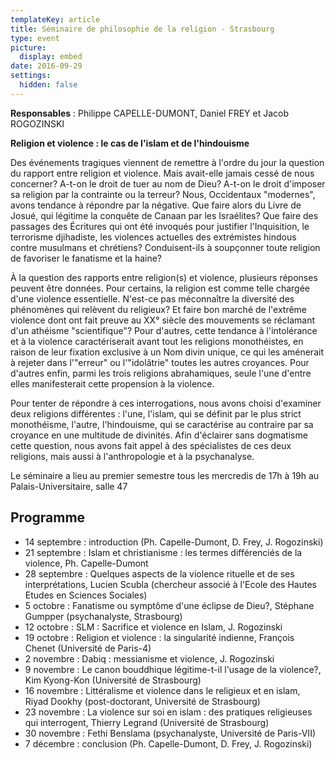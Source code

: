 ```yaml
---
templateKey: article
title: Séminaire de philosophie de la religion - Strasbourg
type: event
picture:
  display: embed
date: 2016-09-29
settings:
  hidden: false
---
```



**Responsables** : Philippe CAPELLE-DUMONT, Daniel FREY et Jacob ROGOZINSKI

**Religion et violence : le cas de l'islam et de l'hindouisme**

Des événements tragiques viennent de remettre à l'ordre du jour la question du rapport entre religion et violence. Mais avait-elle jamais cessé de nous concerner? A-t-on le droit de tuer au nom de Dieu? A-t-on le droit d'imposer sa religion par la contrainte ou la terreur? Nous, Occidentaux "modernes", avons tendance à répondre par la négative. Que faire alors du Livre de Josué, qui légitime la conquête de Canaan par les Israélites? Que faire des passages des Écritures qui ont été invoqués pour justifier l'Inquisition, le terrorisme djihadiste, les violences actuelles des extrémistes hindous contre musulmans et chrétiens? Conduisent-ils à soupçonner toute religion de favoriser le fanatisme et la haine?

À la question des rapports entre religion(s) et violence, plusieurs réponses peuvent être données. Pour certains, la religion est comme telle chargée d'une violence essentielle. N'est-ce pas méconnaître la diversité des phénomènes qui relèvent du religieux? Et faire bon marché de l'extrême violence dont ont fait preuve au XX° siècle des mouvements se réclamant d'un athéisme "scientifique"? Pour d'autres, cette tendance à l'intolérance et à la violence caractériserait avant tout les religions monothéistes, en raison de leur fixation exclusive à un Nom divin unique, ce qui les aménerait à rejeter dans l'"erreur" ou l'"idolâtrie" toutes les autres croyances. Pour d'autres enfin, parmi les trois religions abrahamiques, seule l'une d'entre elles manifesterait cette propension à la violence.

Pour tenter de répondre à ces interrogations, nous avons choisi d'examiner deux religions différentes : l'une, l'islam, qui se définit par le plus strict monothéisme, l'autre, l'hindouisme, qui se caractérise au contraire par sa croyance en une multitude de divinités. Afin d'éclairer sans dogmatisme cette question, nous avons fait appel à des spécialistes de ces deux religions, mais aussi à l'anthropologie et à la psychanalyse.

Le séminaire a lieu au premier semestre tous les mercredis de 17h à 19h au Palais-Universitaire, salle 47

## Programme

* 14 septembre : introduction (Ph. Capelle-Dumont, D. Frey, J. Rogozinski)
* 21 septembre : Islam et christianisme : les termes différenciés de la violence, Ph. Capelle-Dumont
* 28 septembre : Quelques aspects de la violence rituelle et de ses interprétations, Lucien Scubla (chercheur associé à l'Ecole des Hautes Etudes en Sciences Sociales)
* 5 octobre : Fanatisme ou symptôme d'une éclipse de Dieu?, Stéphane Gumpper (psychanalyste, Strasbourg)
* 12 octobre : SLM : Sacrifice et violence en Islam, J. Rogozinski
* 19 octobre : Religion et violence : la singularité indienne, François Chenet (Université de Paris-4)
* 2 novembre : Dabiq : messianisme et violence, J. Rogozinski
* 9 novembre : Le canon bouddhique légitime-t-il l'usage de la violence?, Kim Kyong-Kon (Université de Strasbourg)
* 16 novembre : Littéralisme et violence dans le religieux et en islam, Riyad Dookhy (post-doctorant, Université de Strasbourg)
* 23 novembre : La violence sur soi en islam : des pratiques religieuses qui interrogent, Thierry Legrand (Université de Strasbourg)
* 30 novembre :  Fethi Benslama (psychanalyste, Université de Paris-VII)
* 7 décembre : conclusion (Ph. Capelle-Dumont, D. Frey, J. Rogozinski)